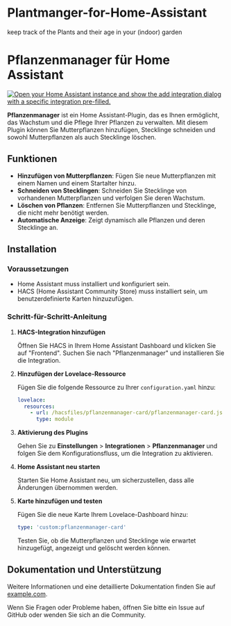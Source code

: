 # Plantmanger-for-Home-Assistant
keep track of the Plants and their age in your (indoor) garden 

# Pflanzenmanager für Home Assistant

[![Open your Home Assistant instance and show the add integration dialog with a specific integration pre-filled.](https://my.home-assistant.io/badges/config_flow_start.svg)](https://my.home-assistant.io/redirect/config_flow_start?domain=pflanzenmanager)

**Pflanzenmanager** ist ein Home Assistant-Plugin, das es Ihnen ermöglicht, das Wachstum und die Pflege Ihrer Pflanzen zu verwalten. Mit diesem Plugin können Sie Mutterpflanzen hinzufügen, Stecklinge schneiden und sowohl Mutterpflanzen als auch Stecklinge löschen.

## Funktionen

- **Hinzufügen von Mutterpflanzen**: Fügen Sie neue Mutterpflanzen mit einem Namen und einem Startalter hinzu.
- **Schneiden von Stecklingen**: Schneiden Sie Stecklinge von vorhandenen Mutterpflanzen und verfolgen Sie deren Wachstum.
- **Löschen von Pflanzen**: Entfernen Sie Mutterpflanzen und Stecklinge, die nicht mehr benötigt werden.
- **Automatische Anzeige**: Zeigt dynamisch alle Pflanzen und deren Stecklinge an.

## Installation

### Voraussetzungen

- Home Assistant muss installiert und konfiguriert sein.
- HACS (Home Assistant Community Store) muss installiert sein, um benutzerdefinierte Karten hinzuzufügen.

### Schritt-für-Schritt-Anleitung

1. **HACS-Integration hinzufügen**

    Öffnen Sie HACS in Ihrem Home Assistant Dashboard und klicken Sie auf "Frontend". Suchen Sie nach "Pflanzenmanager" und installieren Sie die Integration.

2. **Hinzufügen der Lovelace-Ressource**

    Fügen Sie die folgende Ressource zu Ihrer `configuration.yaml` hinzu:

    ```yaml
    lovelace:
      resources:
        - url: /hacsfiles/pflanzenmanager-card/pflanzenmanager-card.js
          type: module
    ```

3. **Aktivierung des Plugins**

    Gehen Sie zu **Einstellungen** > **Integrationen** > **Pflanzenmanager** und folgen Sie dem Konfigurationsfluss, um die Integration zu aktivieren.

4. **Home Assistant neu starten**

    Starten Sie Home Assistant neu, um sicherzustellen, dass alle Änderungen übernommen werden.

5. **Karte hinzufügen und testen**

    Fügen Sie die neue Karte Ihrem Lovelace-Dashboard hinzu:

    ```yaml
    type: 'custom:pflanzenmanager-card'
    ```

    Testen Sie, ob die Mutterpflanzen und Stecklinge wie erwartet hinzugefügt, angezeigt und gelöscht werden können.

## Dokumentation und Unterstützung

Weitere Informationen und eine detaillierte Dokumentation finden Sie auf [example.com](https://example.com).

Wenn Sie Fragen oder Probleme haben, öffnen Sie bitte ein Issue auf GitHub oder wenden Sie sich an die Community.
